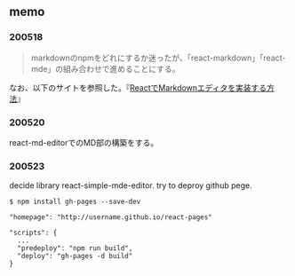 ## memo

### 200518
> markdownのnpmをどれにするか迷ったが、「react-markdown」「react-mde」の組み合わせで進めることにする。

なお、以下のサイトを参照した。『[ReactでMarkdownエディタを実装する方法](https://harkerhack.com/react-markdown-editor/)』

### 200520

react-md-editorでのMD部の構築をする。

### 200523

decide library react-simple-mde-editor. try to deproy github pege.

```
$ npm install gh-pages --save-dev
```

```
"homepage": "http://username.github.io/react-pages"

"scripts": {
  ...
  "predeploy": "npm run build",
  "deploy": "gh-pages -d build"
}
```
